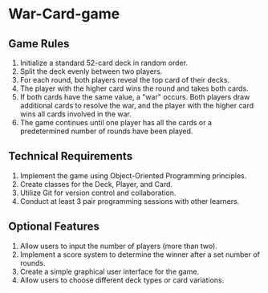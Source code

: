 # War-Card-game


## Game Rules

1. Initialize a standard 52-card deck in random order.
2. Split the deck evenly between two players.
3. For each round, both players reveal the top card of their decks.
4. The player with the higher card wins the round and takes both cards.
5. If both cards have the same value, a "war" occurs. Both players draw additional cards to resolve the war, and the player with the higher card wins all cards involved in the war.
6. The game continues until one player has all the cards or a predetermined number of rounds have been played.

## Technical Requirements

1. Implement the game using Object-Oriented Programming principles.
2. Create classes for the Deck, Player, and Card.
3. Utilize Git for version control and collaboration.
4. Conduct at least 3 pair programming sessions with other learners.

## Optional Features

1. Allow users to input the number of players (more than two).
2. Implement a score system to determine the winner after a set number of rounds.
3. Create a simple graphical user interface for the game.
4. Allow users to choose different deck types or card variations.

